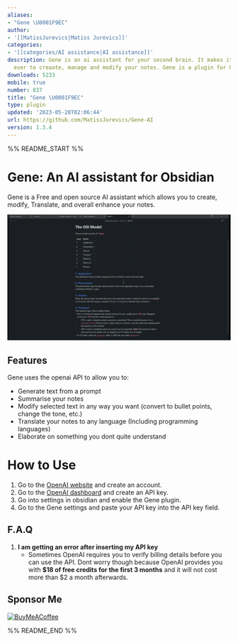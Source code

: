 ```yaml
---
aliases:
- "Gene \U0001F9EC"
author:
- '[[MatissJurevics|Matiss Jurevics]]'
categories:
- '[[categories/AI assistance|AI assistance]]'
description: Gene is an ai assistant for your second brain. It makes it easier than
  ever to creaate, manage and modify your notes. Gene is a plugin for Obsidian.md
downloads: 5233
mobile: true
number: 837
title: "Gene \U0001F9EC"
type: plugin
updated: '2023-05-28T02:06:44'
url: https://github.com/MatissJurevics/Gene-AI
version: 1.3.4
---
```


%% README_START %%

# Gene: An AI assistant for Obsidian

Gene is a Free and open source AI assistant which allows you to create, modify, Translate, and overall enhance your notes.

![Demo](https://raw.githubusercontent.com/MatissJurevics/Gene-AI/HEAD/Demo.gif)
## Features 

Gene uses the openai API to allow you to:
- Generate text from a prompt
- Summarise your notes
- Modify selected text in any way you want (convert to bullet points, change the tone, etc.)
- Translate your notes to any language (Including programming languages)
- Elaborate on something you dont quite understand

# How to Use
1. Go to the [OpenAI website](https://platform.openai.com/) and create an account.
2. Go to the [OpenAI dashboard](https://platform.openai.com/account/api-keys) and create an API key.
3. Go into settings in obsidian and enable the Gene plugin.
4. Go to the Gene settings and paste your API key into the API key field.

## F.A.Q
1. **I am getting an error after inserting my API key**
    - Sometimes OpenAI requires you to verify billing details before you can use the API. Dont worry though because OpenAI provides you with **$18 of free credits for the first 3 months** and it will not cost more than $2 a month afterwards.

## Sponsor Me


[<img src="https://cdn.buymeacoffee.com/buttons/v2/default-violet.png" alt="BuyMeACoffee" width="140">](https://www.buymeacoffee.com/matissjurev)


%% README_END %%